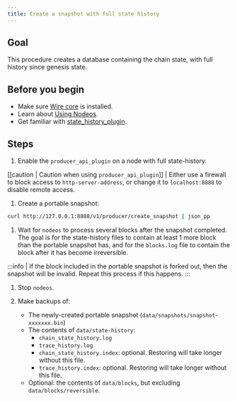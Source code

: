 ```yaml
---
title: Create a snapshot with full state history
---
```


## Goal

This procedure creates a database containing the chain state, with full history since genesis state.

## Before you begin

* Make sure [Wire core](/docs/getting-started/install-dependencies.md) is installed.
* Learn about [Using Nodeos](../usage/index.md).
* Get familiar with [state_history_plugin](../plugins/state-history-plugin.md).

## Steps

1. Enable the `producer_api_plugin` on a node with full state-history.

[[caution | Caution when using `producer_api_plugin`]]
| Either use a firewall to block access to `http-server-address`, or change it to `localhost:8888` to disable remote access.

1. Create a portable snapshot:
```sh
curl http://127.0.0.1:8888/v1/producer/create_snapshot | json_pp
```

1. Wait for `nodeos` to process several blocks after the snapshot completed. The goal is for the state-history files to contain at least 1 more block than the portable snapshot has, and for the `blocks.log` file to contain the block after it has become irreversible.

:::info
| If the block included in the portable snapshot is forked out, then the snapshot will be invalid. Repeat this process if this happens.
:::

1. Stop `nodeos`.

2. Make backups of:
   * The newly-created portable snapshot (`data/snapshots/snapshot-xxxxxxx.bin`)
   * The contents of `data/state-history`:
     * `chain_state_history.log`
     * `trace_history.log`
     * `chain_state_history.index`: optional. Restoring will take longer without this file.
     * `trace_history.index`: optional. Restoring will take longer without this file.
   * Optional: the contents of `data/blocks`, but excluding `data/blocks/reversible`.

